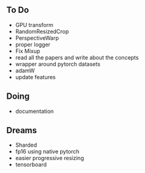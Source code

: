 ## To Do

- GPU transform
- RandomResizedCrop
- PerspectiveWarp
- proper logger
- Fix Mixup
- read all the papers and write about the concepts
- wrapper around pytorch datasets
- adamW
- update features

## Doing

- documentation

## Dreams

- Sharded
- fp16 using native pytorch
- easier progressive resizing
- tensorboard
